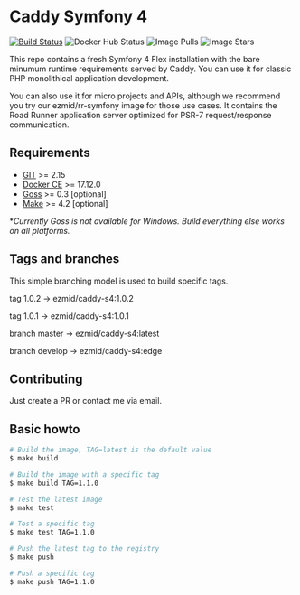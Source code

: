 # Caddy Symfony 4

[![Build Status](https://travis-ci.org/ezmid/caddy-s4.svg?branch=master)](https://travis-ci.org/ezmid/caddy-s4)
![Docker Hub Status](https://img.shields.io/docker/build/ezmid/caddy-s4.svg)
![Image Pulls](https://img.shields.io/docker/pulls/ezmid/caddy-s4.svg)
![Image Stars](https://img.shields.io/docker/stars/ezmid/caddy-s4.svg)

This repo contains a fresh Symfony 4 Flex installation with the bare minumum runtime requirements served by Caddy. You can use it for classic PHP monolithical application development.

You can also use it for micro projects and APIs, although we recommend you try
our ezmid/rr-symfony image for those use cases. It contains the Road Runner
application server optimized for PSR-7 request/response communication.


## Requirements

- [GIT](https://git-scm.com/) >= 2.15
- [Docker CE](https://www.docker.com/) >= 17.12.0
- [Goss](https://github.com/aelsabbahy/goss) >= 0.3 [optional]
- [Make](https://www.gnu.org/software/make/) >= 4.2 [optional]

**Currently Goss is not available for Windows. Build everything else works on all platforms.*


## Tags and branches

This simple branching model is used to build specific tags.

tag 1.0.2 -> ezmid/caddy-s4:1.0.2

tag 1.0.1 -> ezmid/caddy-s4:1.0.1

branch master -> ezmid/caddy-s4:latest

branch develop -> ezmid/caddy-s4:edge


## Contributing

Just create a PR or contact me via email.


## Basic howto
```sh
# Build the image, TAG=latest is the default value
$ make build

# Build the image with a specific tag
$ make build TAG=1.1.0

# Test the latest image
$ make test

# Test a specific tag
$ make test TAG=1.1.0

# Push the latest tag to the registry
$ make push

# Push a specific tag
$ make push TAG=1.1.0

```

